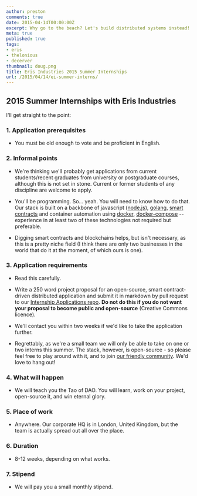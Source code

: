 ```yaml
---
author: preston
comments: true
date: 2015-04-14T00:00:00Z
excerpt: Why go to the beach? Let's build distributed systems instead!
meta: true
published: true
tags:
- eris
- thelonious
- decerver
thumbnail: doug.png
title: Eris Industries 2015 Summer Internships
url: /2015/04/14/ei-summer-interns/
---
```


## 2015 Summer Internships with Eris Industries

I'll get straight to the point:

### 1. Application prerequisites

* You must be old enough to vote and be proficient in English.

### 2. Informal points

* We're thinking we'll probably get applications from current students/recent graduates from university or postgraduate courses, although this is not set in stone. Current or former students of any discipline are welcome to apply.

* You'll be programming. So... yeah. You will need to know how to do that. Our stack is built on a backbone of javascript ([node.js](https://nodejs.org/)), [golang](http://golang.org/), [smart contracts](https://monax.io/docs/tutorials/solidity/) and container automation using [docker](https://www.docker.com/), [docker-compose](https://docs.docker.com/compose/) -- experience in at least two of these technologies not required but preferable.

* Digging smart contracts and blockchains helps, but isn't necessary, as this is a pretty niche field (I think there are only two businesses in the world that do it at the moment, of which ours is one).

### 3. Application requirements

* Read this carefully.

* Write a 250 word project proposal for an open-source, smart contract-driven distributed application and submit it in markdown by pull request to our [Internship Applications repo](https://github.com/eris-ltd/internships). **Do not do this if you do not want your proposal to become public and open-source** (Creative Commons licence).

* We'll contact you within two weeks if we'd like to take the application further.

* Regrettably, as we're a small team we will only be able to take on one or two interns this summer. The stack, however, is open-source - so please feel free to play around with it, and to join [our friendly community](http://reddit.com/r/erisindustries). We'd love to hang out!

### 4. What will happen

* We will teach you the Tao of DAO. You will learn, work on your project, open-source it, and win eternal glory.

### 5. Place of work

* Anywhere. Our corporate HQ is in London, United Kingdom, but the team is actually spread out all over the place.

### 6. Duration

* 8-12 weeks, depending on what works.

### 7. Stipend

* We will pay you a small monthly stipend.
